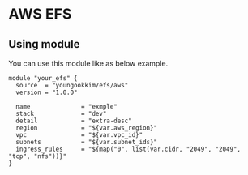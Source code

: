 # AWS EFS

## Using module
You can use this module like as below example.

```
module "your_efs" {
  source  = "youngookkim/efs/aws"
  version = "1.0.0"

  name              = "exmple"
  stack             = "dev"
  detail            = "extra-desc"
  region            = "${var.aws_region}"
  vpc               = "${var.vpc_id}"
  subnets           = "${var.subnet_ids}"
  ingress_rules     = "${map("0", list(var.cidr, "2049", "2049", "tcp", "nfs"))}"
}
```
